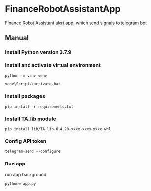 # FinanceRobotAssistantApp
Finance Robot Assistant alert app, which send signals to telegram bot

## Manual
### Install Python version 3.7.9

### Install and activate virtual environment
```
python -m venv venv
```
```
venv\Scripts\activate.bat
```

### Install packages
```
pip install -r requirements.txt
```
### Install TA_lib module
```
pip install lib/TA_lib-0.4.20-xxxx-xxxx-xxxx.whl
```
### Config API token
```
telegram-send --configure
```
### Run app
run app background
```
pythonw app.py
```
